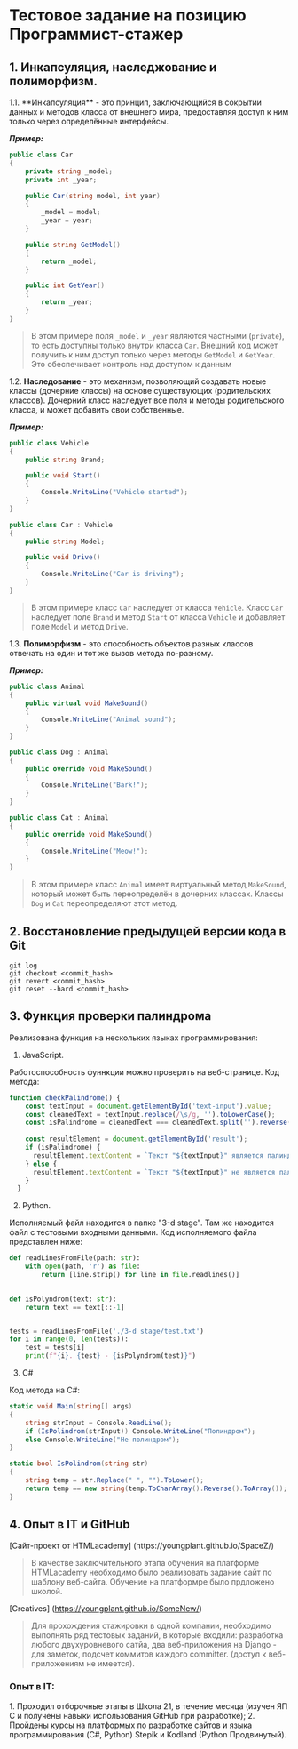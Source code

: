 <h1>Тестовое задание на позицию Программист-стажер</h1> 

<h2>1. Инкапсуляция, наследжование и полиморфизм.</h2>
1.1. **Инкапсуляция** - это принцип, заключающийся в сокрытии данных и методов класса от внешнего мира, предоставляя доступ к ним только через определённые интерфейсы.

***Пример:***
```C#
public class Car
{
    private string _model;
    private int _year;

    public Car(string model, int year)
    {
        _model = model;
        _year = year;
    }

    public string GetModel()
    {
        return _model;
    }

    public int GetYear()
    {
        return _year;
    }
}
```
> В этом примере поля `_model` и `_year` являются частными (`private`), то есть доступны только внутри класса `Car`. Внешний код может получить к ним доступ только через методы `GetModel` и `GetYear`. Это обеспечивает контроль над доступом к данным

1.2. **Наследование** - это механизм, позволяющий создавать новые классы (дочерние классы) на основе существующих (родительских классов). Дочерний класс наследует все поля и методы родительского класса, и может добавить свои собственные.

***Пример:***
```C#
public class Vehicle
{
    public string Brand;

    public void Start()
    {
        Console.WriteLine("Vehicle started");
    }
}

public class Car : Vehicle
{
    public string Model;

    public void Drive()
    {
        Console.WriteLine("Car is driving");
    }
}
```
> В этом примере класс `Car` наследует от класса `Vehicle`. Класс `Car` наследует поле `Brand` и метод `Start` от класса `Vehicle` и добавляет поле `Model` и метод `Drive`.

1.3. **Полиморфизм** - это способность объектов разных классов отвечать на один и тот же вызов метода по-разному.

***Пример:***
```C#
public class Animal
{
    public virtual void MakeSound()
    {
        Console.WriteLine("Animal sound");
    }
}

public class Dog : Animal
{
    public override void MakeSound()
    {
        Console.WriteLine("Bark!");
    }
}

public class Cat : Animal
{
    public override void MakeSound()
    {
        Console.WriteLine("Meow!");
    }
}
```
> В этом примере класс `Animal` имеет виртуальный метод `MakeSound`, который может быть переопределён в дочерних классах. Классы `Dog` и `Cat` переопределяют этот метод.

<h2>2. Восстановление предыдущей версии кода в Git</h2>

``` Git bash
git log
git checkout <commit_hash>
git revert <commit_hash>
git reset --hard <commit_hash>
```

<h2>3. Функция проверки палиндрома</h2>
Реализована функция на нескольких языках программирования:

1. JavaScript.
<p>Работоспособность фуннкции можно проверить на веб-странице. Код метода:</p>

```JavaScript
function checkPalindrome() {
    const textInput = document.getElementById('text-input').value;
    const cleanedText = textInput.replace(/\s/g, '').toLowerCase();
    const isPalindrome = cleanedText === cleanedText.split('').reverse().join('');
  
    const resultElement = document.getElementById('result');
    if (isPalindrome) {
      resultElement.textContent = `Текст "${textInput}" является палиндромом.`;
    } else {
      resultElement.textContent = `Текст "${textInput}" не является палиндромом.`;
    }
  }
```

2. Python.
<p>Исполняемый файл находится в папке "3-d stage". Там же находится файл с тестовыми входными данными. Код исполняемого файла представлен ниже:</p>

``` Python
def readLinesFromFile(path: str):
    with open(path, 'r') as file:
        return [line.strip() for line in file.readlines()]
    

def isPolyndrom(text: str):
    return text == text[::-1]


tests = readLinesFromFile('./3-d stage/test.txt')
for i in range(0, len(tests)):
    test = tests[i]
    print(f"{i}. {test} - {isPolyndrom(test)}")
```

3. C#
<p>Код метода на C#:</P>

```C#
static void Main(string[] args)
{
    string strInput = Console.ReadLine();
    if (IsPolindrom(strInput)) Console.WriteLine("Полиндром");
    else Console.WriteLine("Не полиндром");
}

static bool IsPolindrom(string str)
{
    string temp = str.Replace(" ", "").ToLower();
    return temp == new string(temp.ToCharArray().Reverse().ToArray());
}
```

<h2>4. Опыт в IT и GitHub</h2>
[Сайт-проект от HTMLacademy] (https://youngplant.github.io/SpaceZ/)

> В качестве заключительного этапа обучения на платформе HTMLacademy необходимо было реализовать задание сайт по шаблону веб-сайта. Обучение на платформре было прдложено школой.

[Creatives] (https://youngplant.github.io/SomeNew/)

> Для прохождения стажировки в одной компании, необходимо выполнять ряд тестовых заданий, в которые входили: разработка любого двухуровневого сатйа, два веб-приложения на Django - для заметок, подсчет коммитов каждого committer. (доступ к веб-приложениям не имеется).

<h3>Опыт в IT:</h3>
1. Проходил отборочные этапы в Школа 21, в течение месяца (изучен ЯП C и получены навыки использования GitHub при разработке);
2. Пройдены курсы на платформых по разработке сайтов и языка программирования (C#, Python) Stepik и Kodland (Python Продвинутый).